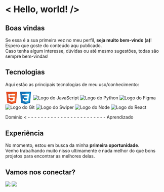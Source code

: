 # < Hello, world! />

## Boas vindas

Se essa é a sua primeira vez no meu perfil, **seja muito bem-vindo (a)**! <br>
Espero que goste do conteúdo aqu publicado. <br>
Caso tenha algum interesse, dúvidas ou até mesmo sugestões, todas são sempre bem-vindas!

## Tecnologias

Aqui estão as principais tecnologias de meu uso/conhecimento:

<div style="display: inline_block">
  <img align="center" alt="Logo do HTML5" height="40" width="40" src="https://raw.githubusercontent.com/devicons/devicon/master/icons/html5/html5-original.svg">
  <img align="center" alt="Logo do CSS3" height="40" width="40" src="https://raw.githubusercontent.com/devicons/devicon/master/icons/css3/css3-original.svg">
  <img align="center" alt="Logo do JavaScript" height="40" width="40" src="https://img.icons8.com/?size=100&id=108784&format=png&color=000000">
  <img align="center" alt="Logo do Python" height="40" width="40" src="https://img.icons8.com/?size=100&id=l75OEUJkPAk4&format=png&color=000000">
  <img align="center" alt="Logo do Figma" height="40" width="40" src="https://img.icons8.com/?size=100&id=zfHRZ6i1Wg0U&format=png&color=000000">
  <img align="center" alt="Logo do Git" height="40" width="40" src="https://img.icons8.com/?size=100&id=20906&format=png&color=000000">
  <img align="center" alt="Logo do Swiper" height="40" width="40" src="https://cms-assets.tutsplus.com/uploads/users/780/posts/39427/image-upload/68747470733a2f2f6769746875622e7375726d6f6e2e6d652f696d616765732f636f6d6d6f6e2f7377697065722d6c6f676f2e737667.svg">
  <img align="center" alt="Logo do Node" height="40" width="40" src="https://img.icons8.com/?size=100&id=hsPbhkOH4FMe&format=png&color=000000">
  <img align="center" alt="Logo do React" height="40" width="40" src="https://cdn.iconscout.com/icon/free/png-512/free-react-logo-icon-download-in-svg-png-gif-file-formats--technology-social-media-vol-5-pack-logos-icons-2945110.png?f=webp&w=256">
</div>

Domínio < - - - - - - - - - - - - - - - - - - - - - - - - Aprendizado

## Experiência

No momento, estou em busca da minha **primeira oportunidade**. <br>
Venho trabalhando muito nisso ultimamente e nada melhor do que bons projetos para encontrar as melhores delas. 
 
## Vamos nos conectar?
 
<div> 
  <a href="https://www.linkedin.com/in/abraaoreis/" target="_blank"><img src="https://img.shields.io/badge/-LinkedIn-%230077B5?style=for-the-badge&logo=linkedin&logoColor=white" target="_blank"></a>
  <a href="mailto:abraaoreispersonal@gmail.com"><img src="https://img.shields.io/badge/-Gmail-%23333?style=for-the-badge&logo=gmail&logoColor=white" target="_blank"></a>
</div>
